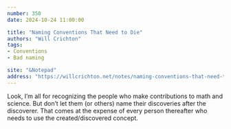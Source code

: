 ```yaml
---
number: 350
date: 2024-10-24 11:00:00

title: "Naming Conventions That Need to Die"
authors: "Will Crichton"
tags:
- Conventions
- Bad naming

site: "&Notepad"
address: "https://willcrichton.net/notes/naming-conventions-that-need-to-die/"
---
```


Look, I’m all for recognizing the people who make contributions to math and science. But don’t let them (or others) name their discoveries after the discoverer. That comes at the expense of every person thereafter who needs to use the created/discovered concept.